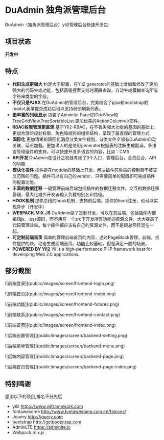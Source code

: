 # DuAdmin 独角派管理后台

DuAdmin（独角派管理后台）yii2管理后台快速开发包

## 项目状态

**开发中**

## 特点

- **代码生成更强大** 约定大于配置，在Yii2 generator的基础上增加和修改了更加强大的代码生成功能，包括高级搜索支持时间段查询，自动生成模糊查询所有字符串类型的字段。 
- **不仅只是PJAX** 在DuAdmin的管理后台，完美结合了pjax和bootstrap的modal,表单提交成功后可以支持局部刷新列表。
- **更丰富的列表显示** 包装了Adminlte Panel的GridView和TreeGridView,TreeSortableList.更加优美的ActionColumn小部件。
- **RBAC权限管理更直观** 基于YII2-RBAC，在不丢失强大功能的基因的基础上，更加合理的规划权限、角色和规则的组织结构，呈现了最直观的管理方式
- **国际化** 更加清晰的国际化消息分类文件规划，分类文件全部有DuAdmin自动关联，延迟加载。更加诱人的是使用generator根据表的注解生成翻译。多语言管理组件的支持，可以快速开发多语言的内容，比如：CMS
- **API开发** DuAdmin在设计之初就考虑了3个入口，管理后台，会员后台，API的功能
- **模块化插件** 插件是在module的基础上开发，解决插件前后端的控制器不被交叉范围的问题。插件可以有自己的vendor，只需要简单的配置即可完成插件的配置功能。
- **丰富的数据迁移** 一键管理前端后端包括插件的数据迁移文件。交互的数据迁移管理，最大化减少开发者输入负载的别名和路径。
- **HOOK机制** 提供总线的hook机制，支持前后端，插件的hook注册，也可以实现异步（开发中）
- **WEBPACK.MIX.JS** DuAdmin做了定制开发，可以在前后端，包括插件内部编辑js、less源码，而不用在一个src下开发所有功能的资源文件。大大提高了代码管理效率。每个插件都应该有自己的资源文件，而不是跟总项目混在一起。
- **可定制前端首页** 简单的管理前端首页的内容，通过PageBlock管理，前端，插件提供的块，动态生成前端首页。功能比较基础，但是满足一般的场景。 
- **POWERED BY YII2** Yii is a high-performance PHP framework best for developing Web 2.0 applications.

## 部分截图

![前端登录]](public/images/screen/frontend-login.png)

![前端首页]](public/images/screen/frontend-index.png)

![前端功能]](public/images/screen/frontend-futures.png)

![前端联系]](public/images/screen/frontend-contact.png)

![前端首页]](public/images/screen/frontend-index.png)

![后端设置管理]](public/images/screen/backend-setting.png)

![后端菜单管理]](public/images/screen/backend-menu.png)

![后端内容管理]](public/images/screen/backend-page.png)

![后端首页管理]](public/images/screen/backend-page-index.png)

## 特别鸣谢
感谢以下的项目,排名不分先后

- yii2 https://www.yiiframework.com
- fontawesome http://www.fontawesome.com.cn/faicons/
- Jquery http://jquery.com
- bootstrap http://getbootstrap.com
- AdminLTE https://adminlte.io
- Webpack.mix.js

